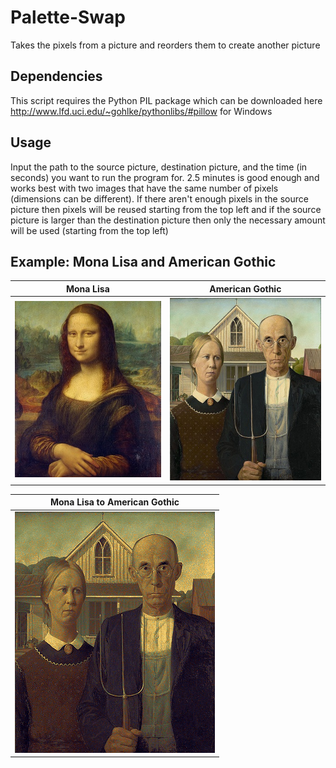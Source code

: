 Palette-Swap
============

Takes the pixels from a picture and reorders them to create another picture

## Dependencies

This script requires the Python PIL package which can be downloaded here http://www.lfd.uci.edu/~gohlke/pythonlibs/#pillow for Windows

## Usage

Input the path to the source picture, destination picture, and the time (in seconds) you want to run the program for. 2.5 minutes is good enough and works best with two images that have the same number of pixels (dimensions can be different). If there aren't enough pixels in the source picture then pixels will be reused starting from the top left and if the source picture is larger than the destination picture then only the necessary amount will be used (starting from the top left)

## Example: Mona Lisa and American Gothic

| Mona Lisa | American Gothic |
| --------- | --------------- |
|![Original Mona Lisa](Original/Mona%20Lisa.png "Original Mona Lisa") | ![Original American Gothic](Original/American%20Gothic.png "Original American Gothic")|


| Mona Lisa to American Gothic |
| :--------------------------: |
|![Mona Lisa to American Gothic](Created/Mona%20Lisa%20to%20American%20Gothic.png "Mona Lisa to American Gothic") |
